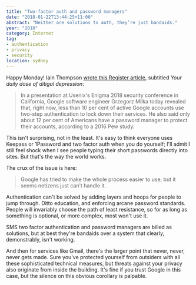 ```yaml
---
title: "Two-factor auth and password managers"
date: "2018-01-22T13:44:25+11:00"
abstract: "Neither are solutions to auth, they’re just bandaids."
year: "2018"
category: Internet
tag:
- authentication
- privacy
- security
location: sydney
---
```

Happy Monday! Iain Thompson [wrote this Register article], subtitled *Your daily dose of ditigal depression*:

> In a presentation at Usenix's Enigma 2018 security conference in California, Google software engineer Grzegorz Milka today revealed that, right now, less than 10 per cent of active Google accounts use two-step authentication to lock down their services. He also said only about 12 per cent of Americans have a password manager to protect their accounts, according to a 2016 Pew study.

This isn't surprising, not in the least. It's easy to think everyone uses Keepass or 1Password and two factor auth when you do yourself; I'll admit I still feel shock when I see people typing their short passwords directly into sites. But that's the way the world works.

The crux of the issue is here:

> Google has tried to make the whole process easier to use, but it seems netizens just can’t handle it. 

Authentication can't be solved by adding layers and hoops for people to jump through. Ditto education, and enforcing arcane password standards. People will invariably choose the path of least resistance, so for as long as something is optional, or more complex, most won't use it.

SMS two factor authentication and password managers are billed as solutions, but at best they're bandaids over a system that clearly, demonstrably, isn't working.

And then for services like Gmail, there's the larger point that never, never, never gets made. Sure you've protected yourself from outsiders with all these sophisticated technical measures, but threats against your privacy also originate from inside the building. It's fine if you trust Google in this case, but the silence on this obvious corollary is palpable.

[wrote this Register article]: http://www.theregister.co.uk/2018/01/17/no_one_uses_two_factor_authentication/


